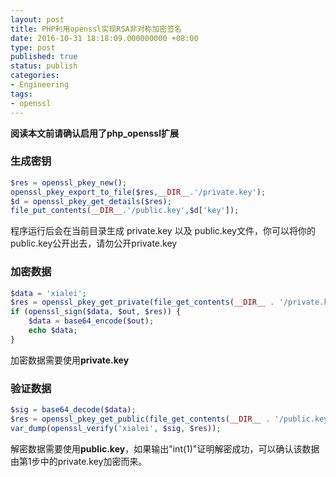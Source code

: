 ```yaml
---
layout: post
title: PHP利用openssl实现RSA非对称加密签名
date: 2016-10-31 18:18:09.000000000 +08:00
type: post
published: true
status: publish
categories:
- Engineering
tags:
- openssl
---
```

**阅读本文前请确认启用了php_openssl扩展**
### 生成密钥

```php
$res = openssl_pkey_new();
openssl_pkey_export_to_file($res,__DIR__.'/private.key');
$d = openssl_pkey_get_details($res);
file_put_contents(__DIR__.'/public.key',$d['key']);
```

程序运行后会在当前目录生成 private.key 以及 public.key文件，你可以将你的public.key公开出去，请勿公开private.key
### 加密数据

```php
$data = 'xialei';
$res = openssl_pkey_get_private(file_get_contents(__DIR__ . '/private.key'));
if (openssl_sign($data, $out, $res)) {
    $data = base64_encode($out);
    echo $data;
}
```

加密数据需要使用**private.key**
### 验证数据

```php
$sig = base64_decode($data);
$res = openssl_pkey_get_public(file_get_contents(__DIR__ . '/public.key'));
var_dump(openssl_verify('xialei', $sig, $res));
```

解密数据需要使用**public.key**，如果输出"int(1)"证明解密成功，可以确认该数据由第1步中的private.key加密而来。
